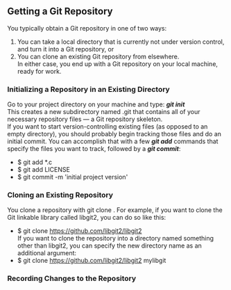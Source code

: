 ## Getting a Git Repository
You typically obtain a Git repository in one of two ways:  
1. You can take a local directory that is currently not under version control, and turn it into a Git repository, or  
2. You can clone an existing Git repository from elsewhere.  
In either case, you end up with a Git repository on your local machine, ready for work.
### Initializing a Repository in an Existing Directory
Go to your project directory on your machine and type: ***git init***  
This creates a new subdirectory named .git that contains all of your necessary repository files — a Git repository skeleton.  
If you want to start version-controlling existing files (as opposed to an empty directory), you should probably begin tracking those files and do an initial commit. You can accomplish that with a few ***git add*** commands that specify the files you want to track, followed by a ***git commit***:
* $ git add *.c
* $ git add LICENSE
* $ git commit -m 'initial project version'
### Cloning an Existing Repository
You clone a repository with git clone <url>. For example, if you want to clone the Git linkable library called libgit2, you can do so like this:  
* $ git clone https://github.com/libgit2/libgit2  
If you want to clone the repository into a directory named something other than libgit2, you can specify the new directory name as an additional argument:  
* $ git clone https://github.com/libgit2/libgit2 mylibgit
### Recording Changes to the Repository
